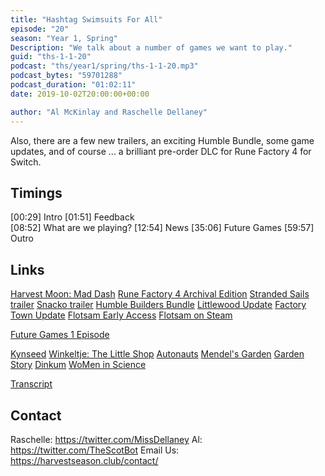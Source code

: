 ```yaml
---
title: "Hashtag Swimsuits For All"
episode: "20"
season: "Year 1, Spring"
Description: "We talk about a number of games we want to play."
guid: "ths-1-1-20"
podcast: "ths/year1/spring/ths-1-1-20.mp3"
podcast_bytes: "59701288"
podcast_duration: "01:02:11"
date: 2019-10-02T20:00:00+00:00

author: "Al McKinlay and Raschelle Dellaney"
---
```


Also, there are a few new trailers, an exciting Humble Bundle, some game updates, and of course ... a brilliant pre-order DLC for Rune Factory 4 for Switch.

## Timings

[00:29] Intro
[01:51] Feedback    
[08:52] What are we playing?
[12:54] News
[35:06] Future Games
[59:57] Outro

## Links

[Harvest Moon: Mad Dash](https://www.youtube.com/watch?v=bE4yAvAwBrQ)
[Rune Factory 4 Archival Edition](https://store.xseedgames.com/product/rune-factory-4-special/)
[Stranded Sails trailer](https://www.youtube.com/watch?v=qUsRQFOUFgE)
[Snacko trailer](https://www.youtube.com/watch?v=a5QLAQ_NV_A)
[Humble Builders Bundle](https://www.humblebundle.com/games/builder-bundle?utm_source=twitter&utm_medium=link&utm_campaign=builder_announce)
[Littlewood Update](https://twitter.com/SeanYoungSG/status/1176259439139184641)
[Factory Town Update](https://twitter.com/FactoryTownGame/status/1175156389007765504)
[Flotsam Early Access](https://twitter.com/_PajamaLlama/status/1158725314022969344)
[Flotsam on Steam](https://t.co/c93d4xuej2?amp=1)

[Future Games 1 Episode](https://harvestseason.club/episode/1-1-12-future-games/)

[Kynseed](https://store.steampowered.com/app/758870/Kynseed/)
[Winkeltje: The Little Shop](https://store.steampowered.com/app/949290/Winkeltje_The_Little_Shop/)
[Autonauts](https://store.steampowered.com/app/979120/Autonauts/)
[Mendel's Garden](https://store.steampowered.com/app/1132160/Mendels_Garden/)
[Garden Story](https://store.steampowered.com/app/1062140/Garden_Story/)
[Dinkum](https://store.steampowered.com/app/1062520/Dinkum/)
[WoMen in Science](https://store.steampowered.com/app/1097210/WoMen_in_Science/)

[Transcript](https://docs.google.com/document/d/1iLgRRT6oG3QqpQj9_UfdyTWW16RTM0mlybiF6Upwwxk/edit?usp=sharing)

## Contact

Raschelle: https://twitter.com/MissDellaney
Al: https://twitter.com/TheScotBot
Email Us: https://harvestseason.club/contact/
